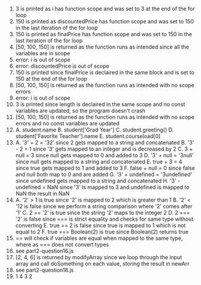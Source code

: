 1. 3 is printed as i has function scope and was set to 3 at the end of the for loop
2. 150 is printed as discountedPrice has function scope and was set to 150 in the last iteration of the for loop
3. 150 is printed as finalPrice has function scope and was set to 150 in the last iteration of the for loop
4. [50, 100, 150] is returned as the function runs as intended since all the variables are in scope 
5. error: i is out of scope
6. error: discountedPrice is out of scope
7. 150 is printed since finalPrice is declaired in the same block and is set to 150 at the end of the for loop
8. [50, 100, 150] is returned as the function runs as intended with no scope errors
9. error: i is out of scope
10. 3 is printed since length is declaired in the same scope and no const variables are updated, so the program doesn't crash
11. [50, 100, 150] is returned as the function runs as intended with no scope errors and no const variables are updated
12. A. student.name
    B. student['Grad Year']
    C. student.greeting()
    D. student['Favorite Teacher'].name
    E. student.courseload[0]
13. A. '3' + 2 = '32' since 2 gets mapped to a string and concatenated
    B. '3' - 2 = 1 since '3' gets mapped to an integer and is decreased by 2
    C. 3 + null = 3 since null gets mapped to 0 and added to 3
    D. '3' + null = '3null' since null gets mapped to a string and concatenated
    E. true + 3 = 4 since true gets mapped to 1 and added to 3
    F. false + null = 0 since false and null both map to 0 and are added
    G. '3' + undefined = '3undefined' since undefined gets mapped to a string and concatenated
    H. '3' - undefined = NaN since '3' is mapped to 3 and undefined is mapped to NaN the result in NaN
14. A. '2' > 1 is true since '2' is mapped to 2 which is greater than 1
    B. '2' < '12 is false since we perform a string comparison where '2' comes after '1'
    C. 2 == '2' is true since the string '2' maps to the integer 2
    D. 2 === '2' is false since === is strict equality and checks for same type without converting 
    E. true == 2 is false since true is mapped to 1 which is not equal to 2
    F. true === Boolean(2) is true since Boolean(2) returns true
15. == will check if variables are equal when mapped to the same type, where as === does not convert types
16. see part2-question16.js
17. [2, 4, 6] is returned by modifyArray since we loop through the input array and call doSomething on each value, storing the result in newArr
18. see part2-question18.js
19. 1
    4
    3
    2


